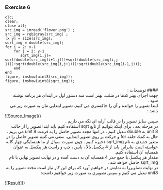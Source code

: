 ### Exercise 6
```
clc;
clear;
close all;
src_img = imread('flower.png') ;
src_img = rgb2gray(src_img) ;
[x y] = size(src_img);
sqrt_img = double(src_img);
for i = 2: x-1
    for j = 2: y-1
       sqrt_img(i,j)= sqrt(double(src_img(i+1,j)))+sqrt(double(src_img(i,j-1)))+sqrt(double(src_img(i,j+1)))+sqrt(double(src_img(i-1,j)));     
    end
end
figure, imshow(uint8(src_img));
figure, imshow(uint8(sqrt_img));
```
<div dir="rtl">
#### توضیحات :
<br/>
جهت اجرای بهتر کدها در متلب، بهتر است سه دستور اول در ابتدای هر برنامه نوشته شود . 
<br/>
ابتدا تصوير را خوانده و آن را خاكستري مي كنيم. 
تصوير ابتدايي مان به صورت زير مي باشد :
<br/>
</div>
![Source_Image]()
<div dir="rtl">
سپس سايز تصوير را در قالب آرايه اي نگه مي داريم . 
<br/>
در مرحله بعد ، براي اينكه بتوانيم از تابع sqrt استفاده كنيم بايد ابتدا تصوير را از حالت unit 8  به double‌ تبديل كنيم .
در انتها مجدد تصوير حاصل را به فرمت unit 8 مي بريم .
<br/>
حال به كمك حلقه for و حركت بر روي تصوير ابتدايي، سعي مي كنيم تصوير حاصل را در متغير جديدي به نام sqrt_img ذخيره كنيم .
چون صورت سوال از ما همسايگي چهار گانه خواسته است بنابراين بايد از 4 پيكسل بالا ، پايين ، چپ و راست هر پيكسل به عنوان همسايه آن استفاده كنيم.
<br/>
مقدار هر پيكسل با جمع جذر 4 همسايه آن به دست آمده و در نهايت تصوير نهايي با نام sqrt_img حاصل خواهد شد .
<br/>
در نهايت تصاويررا به نمايش در خواهيم آورد كه براي اين كار نياز است مجدد تصوير را به unit8 تبديل مي كنيم و سپس تصويري به صورت زير خواهيم داشت: 
</div>
<br/>
![Result]()
